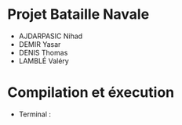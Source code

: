 # Projet Bataille Navale

  - AJDARPASIC Nihad
  - DEMIR Yasar 
  - DENIS Thomas
  - LAMBLÉ Valéry
  
# Compilation et éxecution
  - Terminal :
  

 
